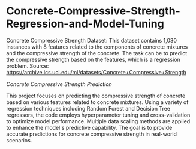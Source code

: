 # Concrete-Compressive-Strength-Regression-and-Model-Tuning

Concrete Compressive Strength Dataset: This dataset contains 1,030 instances with 8 features related to the components of concrete mixtures and the compressive strength of the concrete. The task can be to predict the compressive strength based on the features, which is a regression problem.
 Source: https://archive.ics.uci.edu/ml/datasets/Concrete+Compressive+Strength



*Concrete Compressive Strength Prediction*

This project focuses on predicting the compressive strength of concrete based on various features related to concrete mixtures. Using a variety of regression techniques including Random Forest and Decision Tree regressors, the code employs hyperparameter tuning and cross-validation to optimize model performance. Multiple data scaling methods are applied to enhance the model's predictive capability. The goal is to provide accurate predictions for concrete compressive strength in real-world scenarios.

